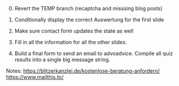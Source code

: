 0. Revert the TEMP branch (recaptcha and misssing blog posts)

1. Conditionally display the correct Auswertung for the first slide
2. Make sure contact form updates the state as well 
3. Fill in all the information for all the other slides.
4. Build a final form to send an email to advoadvice. Compile all quiz results into a single big message string. 

Notes: 
https://blitzerkanzlei.de/kostenlose-beratung-anfordern/
https://www.mailthis.to/

